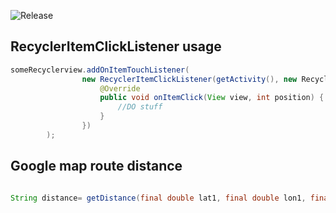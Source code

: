 ![Release](https://jitpack.io/v/sssaikia/Slibe.svg?style=flat-square)

## RecyclerItemClickListener usage

```java
someRecyclerview.addOnItemTouchListener(
                new RecyclerItemClickListener(getActivity(), new RecyclerItemClickListener.OnItemClickListener() {
                    @Override
                    public void onItemClick(View view, int position) {
                        //DO stuff
                    }
                })
        );
```

## Google map route distance

```java

String distance= getDistance(final double lat1, final double lon1, final double lat2, final double lon2);

```
